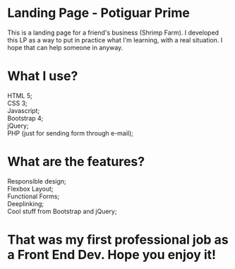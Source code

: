 # Landing Page - Potiguar Prime
This is a landing page for a friend's business (Shrimp Farm). I developed this LP as a way to put in practice what I'm learning, with a real situation. I hope that can help someone in anyway. 

# What I use?
HTML 5;<br>
CSS 3;<br>
Javascript;<br>
Bootstrap 4;<br>
jQuery;<br>
PHP (just for sending form through e-mail);<br>

# What are the features?
Responsible design;<br>
Flexbox Layout;<br>
Functional Forms;<br>
Deeplinking;<br>
Cool stuff from Bootstrap and jQuery;

# That was my first professional job as a Front End Dev. Hope you enjoy it!
